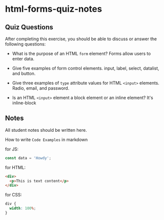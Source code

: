 # html-forms-quiz-notes

## Quiz Questions

After completing this exercise, you should be able to discuss or answer the following questions:

- What is the purpose of an HTML `form` element?
  Forms allow users to enter data.

- Give five examples of form control elements.
  input, label, select, datalist, and button.

- Give three examples of `type` attribute values for HTML `<input>` elements.
  Radio, email, and password.

- Is an HTML `<input>` element a block element or an inline element?
  It's inline-block

## Notes

All student notes should be written here.

How to write `Code Examples` in markdown

for JS:

```javascript
const data = 'Howdy';
```

for HTML:

```html
<div>
  <p>This is text content</p>
</div>
```

for CSS:

```css
div {
  width: 100%;
}
```
